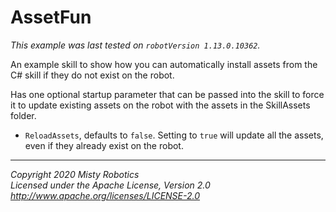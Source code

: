 # AssetFun

*This example was last tested on `robotVersion 1.13.0.10362`.*

An example skill to show how you can automatically install assets from the C# skill if they do not exist on the robot.

Has one optional startup parameter that can be passed into the skill to force it to update existing assets on the robot with the assets in the SkillAssets folder.

- `ReloadAssets`, defaults to `false`.  Setting to `true` will update all the assets, even if they already exist on the robot.

---

*Copyright 2020 Misty Robotics*<br>
*Licensed under the Apache License, Version 2.0*<br>
*http://www.apache.org/licenses/LICENSE-2.0*